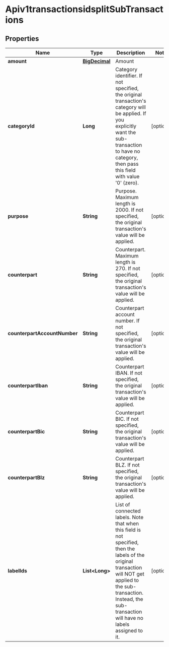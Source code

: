 
# Apiv1transactionsidsplitSubTransactions

## Properties
Name | Type | Description | Notes
------------ | ------------- | ------------- | -------------
**amount** | [**BigDecimal**](BigDecimal.md) | Amount | 
**categoryId** | **Long** | Category identifier. If not specified, the original transaction&#39;s category will be applied. If you explicitly want the sub-transaction to have no category, then pass this field with value &#39;0&#39; (zero). |  [optional]
**purpose** | **String** | Purpose. Maximum length is 2000. If not specified, the original transaction&#39;s value will be applied. |  [optional]
**counterpart** | **String** | Counterpart. Maximum length is 270. If not specified, the original transaction&#39;s value will be applied. |  [optional]
**counterpartAccountNumber** | **String** | Counterpart account number. If not specified, the original transaction&#39;s value will be applied. |  [optional]
**counterpartIban** | **String** | Counterpart IBAN. If not specified, the original transaction&#39;s value will be applied. |  [optional]
**counterpartBic** | **String** | Counterpart BIC. If not specified, the original transaction&#39;s value will be applied. |  [optional]
**counterpartBlz** | **String** | Counterpart BLZ. If not specified, the original transaction&#39;s value will be applied. |  [optional]
**labelIds** | **List&lt;Long&gt;** | List of connected labels. Note that when this field is not specified, then the labels of the original transaction will NOT get applied to the sub-transaction. Instead, the sub-transaction will have no labels assigned to it. |  [optional]



